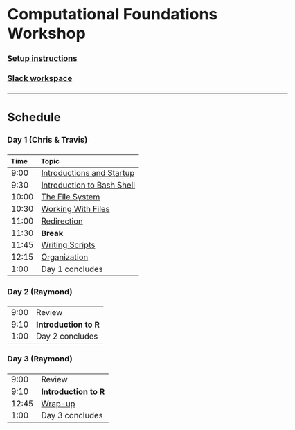 <style type="text/css">

body, td {
   font-size: 18px;
}
</style>

# Computational Foundations Workshop

#### [Setup instructions](workshop_setup/setup_instructions.html)

#### [Slack workspace](https://umcoderspaces.slack.com)

---

## Schedule

#### Day 1 (Chris & Travis)
| Time | Topic |
| :---  | :---- |
|  9:00 | [Introductions and Startup](Module00_Introduction.html) |
|  9:30 | [Introduction to Bash Shell](bash-01-introduction.html) |
|  10:00 | [The File System](bash-02-the-filesystem.html) |
|  10:30 | [Working With Files](bash-03-working-with-files.html) |
|  11:00 | [Redirection](bash-04-redirection.html) |
|  11:30 | **Break** |
|  11:45 | [Writing Scripts](bash-05-writing-scripts.html) |
|  12:15 | [Organization](bash-06-organization.html) |
|  1:00 | Day 1 concludes |
#### Day 2 (Raymond)
| | |
| :---  | :---- |
|  9:00 | Review |
|  9:10 | **Introduction to R** |
|  1:00 | Day 2 concludes |
#### Day 3 (Raymond)
| | |
| :---  | :---- |
|  9:00 | Review |
|  9:10 | **Introduction to R** |
| 12:45 | [Wrap-up](Module99_Wrap_up.html)
|  1:00 | Day 3 concludes |
